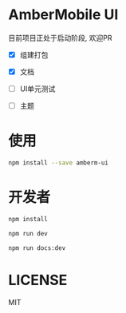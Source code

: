 # AmberMobile UI

目前项目正处于启动阶段, 欢迎PR

- [x] 组建打包

- [x] 文档

- [ ] UI单元测试

- [ ] 主题

# 使用

```bash
npm install --save amberm-ui
```

# 开发者
```bash
npm install

npm run dev

npm run docs:dev
```

# LICENSE


MIT

